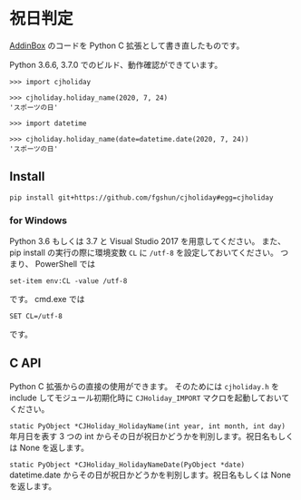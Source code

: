 # 祝日判定

[AddinBox](http://addinbox.sakura.ne.jp/holiday_logic.htm) のコードを Python C 拡張として書き直したものです。

Python 3.6.6, 3.7.0 でのビルド、動作確認ができています。

```
>>> import cjholiday

>>> cjholiday.holiday_name(2020, 7, 24)
'スポーツの日'

>>> import datetime

>>> cjholiday.holiday_name(date=datetime.date(2020, 7, 24))
'スポーツの日'
```

## Install
```
pip install git+https://github.com/fgshun/cjholiday#egg=cjholiday
```

### for Windows
Python 3.6 もしくは 3.7 と Visual Studio 2017 を用意してください。
また、  pip install の実行の際に環境変数 `CL` に `/utf-8` を設定しておいてください。
つまり、 PowerShell では
```
set-item env:CL -value /utf-8
```
です。 cmd.exe では
```
SET CL=/utf-8
```
です。


## C API
Python C 拡張からの直接の使用ができます。
そのためには `cjholiday.h` を include してモジュール初期化時に `CJHoliday_IMPORT` マクロを起動しておいてください。

`static PyObject *CJHoliday_HolidayName(int year, int month, int day)`  
年月日を表す 3 つの int からその日が祝日かどうかを判別します。祝日名もしくは None を返します。

`static PyObject *CJHoliday_HolidayNameDate(PyObject *date)`  
datetime.date からその日が祝日かどうかを判別します。祝日名もしくは None を返します。
